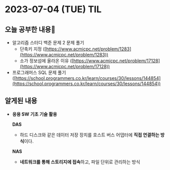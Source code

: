 # 2023-07-04 (TUE) TIL

## 오늘 공부한 내용📒

- 알고리즘 스터디 백준 문제 2 문제 풀기
    - 단축키 지정 ([https://www.acmicpc.net/problem/1283](https://www.acmicpc.net/problem/1283))
    - 소가 정보섬에 올라온 이유 ([https://www.acmicpc.net/problem/17128](https://www.acmicpc.net/problem/17128))
- 프로그래머스 SQL 문제 풀기 ([https://school.programmers.co.kr/learn/courses/30/lessons/144854](https://school.programmers.co.kr/learn/courses/30/lessons/144854))

## 알게된 내용

- **응용 SW 기초 기술 활용**
    
    **DAS**
    
    - 하드 디스크와 같은 데이터 저장 장치를 호스트 버스 어댑터에 **직접 연결하는 방식**이다.
    
    **NAS**
    
    - **네트워크를 통해 스토리지에 접속**하고, 파일 단위로 관리하는 방식